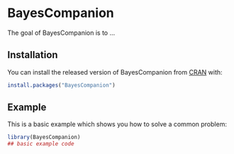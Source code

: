 
# BayesCompanion

<!-- badges: start -->
<!-- badges: end -->

The goal of BayesCompanion is to ...

## Installation

You can install the released version of BayesCompanion from [CRAN](https://CRAN.R-project.org) with:

``` r
install.packages("BayesCompanion")
```

## Example

This is a basic example which shows you how to solve a common problem:

``` r
library(BayesCompanion)
## basic example code
```

